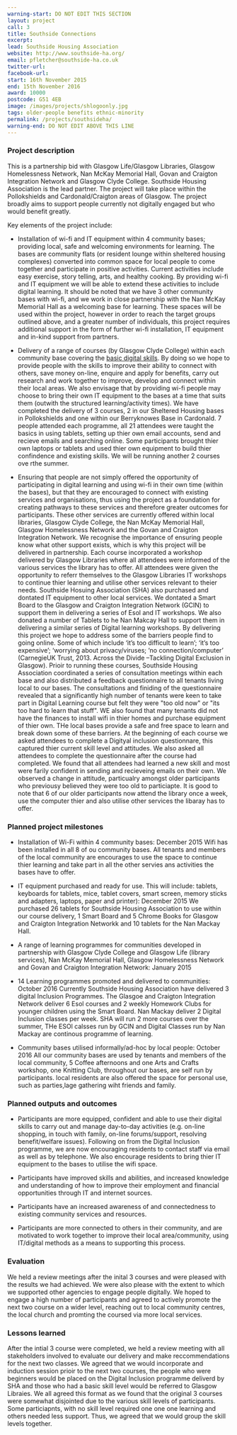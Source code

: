 ```yaml
---
warning-start: DO NOT EDIT THIS SECTION
layout: project
call: 3
title: Southside Connections
excerpt:
lead: Southside Housing Association
website: http://www.southside-ha.org/
email: pfletcher@southside-ha.co.uk
twitter-url:
facebook-url:
start: 16th November 2015
end: 15th November 2016
award: 10000
postcode: G51 4EB
image: /images/projects/shlogoonly.jpg
tags: older-people benefits ethnic-minority
permalink: /projects/southsideha/
warning-end: DO NOT EDIT ABOVE THIS LINE
---
```


### Project description

This is a partnership bid with Glasgow Life/Glasgow Libraries, Glasgow Homelessness Network, Nan McKay Memorial Hall, Govan and Craigton Integration Network and Glasgow Clyde College. Southside Housing Association is the lead partner. The project will take place within the Pollokshields and Cardonald/Craigton areas of Glasgow. The project broadly aims to support people currently not digitally engaged but who would benefit greatly.

Key elements of the project include:

* Installation of wi-fi and IT equipment within 4 community bases; providing local, safe and welcoming environments for learning. The bases are community flats (or resident lounge within sheltered housing complexes) converted into common space for local people to come together and participate in positive activities. Current activities include easy exercise, story telling, arts, and healthy cooking. By providing wi-fi and IT equipment we will be able to extend these activities to include digital learning. It should be noted that we have 3 other community bases with wi-fi, and we work in close partnership with the Nan McKay Memorial Hall as a welcoming base for learning. These spaces will be used within the project, however in order to reach the target groups outlined above, and a greater number of individuals, this project requires additional support in the form of further wi-fi installation, IT equipment and in-kind support from partners.

* Delivery of a range of courses (by Glasgow Clyde College) within each community base covering the [basic digital skills](http://digital.scvo.org.uk/participation/basic-digital-skills/). By doing so we hope to provide people with the skills to improve their ability to connect with others, save money on-line, enquire and apply for benefits, carry out research and work together to improve, develop and connect within their local areas. We also envisage that by providing wi-fi people may choose to bring their own IT equipment to the bases at a time that suits them (outwith the structured learning/activity times).
We have completed the delivery of 3 courses, 2 in our Sheltered Housing bases in Pollokshields and one within our Berryknowes Base in Cardonald.  7 people attended each programme, all 21 attendees were taught the basics in using tablets, setting up thier own email accounts, send and recieve emails and searching online.  Some participants brought thier own laptops or tablets and used thier own equipment to build thier confindence and existing skills.  We will be running another 2 courses ove rthe summer.
* Ensuring that people are not simply offered the opportunity of participating in digital learning and using wi-fi in their own time (within the bases), but that they are encouraged to connect with existing services and organisations, thus using the project as a foundation for creating pathways to these services and therefore greater outcomes for participants. These other services are currently offered within local libraries, Glasgow Clyde College, the Nan McKay Memorial Hall, Glasgow Homelessness Network and the Govan and Craigton Integration Network. We recognise the importance of ensuring people know what other support exists, which is why this project will be delivered in partnership.
Each course incorporated a workshop delivered by Glasgow Libraries where all attendees were informed of the various services the library has to offer.  All attendees were given the opportunity to referr themselves to the Glasgow Libraries IT workshops to continue thier learning and utilise other services relevant to theier needs.  Southside Hosuing Association (SHA) also purchased and dontated IT equipment to other local services.  We dontated a Smart Board to the Glasgow and Craigton Integration Network (GCIN) to support them in delivering a series of Esol and IT workshops.  We also donated a number of Tablets to he Nan Makcay Hall to support them in delivering a similar series of Digital learning workshops.
By delivering this project we hope to address some of the barriers people find to going online. Some of which include ‘it’s too difficult to learn’; ‘it’s too expensive’; ‘worrying about privacy/viruses; ‘no connection/computer’ (CarnegieUK Trust, 2013. Across the Divide –Tackling Digital Exclusion in Glasgow).
Prioir to running these courses, Southside Housing Association coordinated a series of consultation meetings within each base and also distributed a feedback questionnaire to all tenants living local to our bases.  The consultations and finiding of the questionnaire revealed that a significantly high number of tenants were keen to take part in Digital Learning course but felt they were "too old now" or "its too hard to learn that stuff".  WE also found that many tenants did not have the finances to install wifi in thier homes and purchase equipment of thier own.  THe local bases provide a safe and free space to learn and break down some of these barriers.  At the beginning of each course we asked attendees to complete a Digityal inclusion questionnare, this captured thier current skill level and attitudes.  We also asked all attendees to complete the questionnaire after the course had completed.  We found that all attendees had learned a new skill and most were farily confident in sending and recieveing emails on their own.  We observed a change in attitude, particualry amongst older participants who previousy believed they were too old to particiapte.  It is good to note that 6 of our older participants now attend the library once a week, use the computer thier and also utilise other services the libaray has to offer.
### Planned project milestones

* Installation of Wi-Fi within 4 community bases: December 2015
Wifi has been installed in all 8 of ou community bases.  All tenants and members of the local community are encourages to use the space to continue thier learning and take part in all the other servies ans activities the bases have to offer.
* IT equipment purchased and ready for use. This will include: tablets, keyboards for tablets, mice, tablet covers, smart screen, memory sticks and adapters, laptops, paper and printer): December 2015
We purchased 26 tablets for Southside Housing Association to use within our course delivery, 1 Smart Board and 5 Chrome Books for Glasgow and Craigton Integration Networkk and 10 tablets for the Nan Mackay Hall.
* A range of learning programmes for communities developed in partnership with Glasgow Clyde College and Glasgow Life (library services), Nan McKay Memorial Hall, Glasgow Homelessness Network and Govan and Craigton Integration Network: January 2015

* 14 Learning programmes promoted and delivered to communities: October 2016
Currently Southside Housing Association have delivered 3 digital Inclusion Programmes.  The Glasgoe and Craigton Integration Network deliver 6 Esol courses and 2 weekly Homework Clubs for younger children using the Smart Board.  Nan Mackay deliver 2 Digital Inclusion classes per week.  SHA will run 2 more courses over the summer, THe ESOl calsses run by GCIN and Digital Classes run by Nan Mackay are continous programme of learning.
* Community bases utilised informally/ad-hoc by local people: October 2016
All our community bases are used by tenants and members of the local community, 5 Coffee afternoons and one Arts and Crafts workshop, one Knitting Club, throughout our bases, are self run by participants.  local residents are also offered the space for personal use, such as parties,lage gathering wiht friends and family.
### Planned outputs and outcomes

* Participants are more equipped, confident and able to use their digital skills to carry out and manage day-to-day activities (e.g. on-line shopping, in touch with family, on-line forums/support, resolving benefit/welfare issues).
Following on from the Digital Inclusion programme, we are now encouraging residents to contact staff via email as well as by telephone.  We also encourage residents to bring thier IT equipment to the bases to utilise the wifi space.
* Participants have improved skills and abilities, and increased knowledge and understanding of how to improve their employment and financial opportunities through IT and internet sources.

* Participants have an increased awareness of and connectedness to existing community services and resources.

* Participants are more connected to others in their community, and are motivated to work together to improve their local area/community, using IT/digital methods as a means to supporting this process.

### Evaluation
We held a review meetings after the inital 3 courses and were pleased with the results we had achieved.  We were also please with the extent to which we supported other agencies to engage people digitally.  We hoped to engage a high number of participants and agreed to actively promote the next two course on a wider level, reaching out to local community centres, the local church and promting the coursed via more local services.

### Lessons learned
After the intial 3 course were completed, we held a review meeting with all stakeholders involved to evaluate our delivery and make reccommendations for the next two classes.  We agreed that we would incorporate and induction session prioir to the next two courses, the people who were beginners would be placed on the Digital Inclusion programme deliverd by SHA and those who had a basic skill level would be referred to Glasgow Libraies.  We all agreed this format as we found that the original 3 courses were somewhat disjointed due to the various skill levels of participants.  Some particiapnts, with no skill level required one one one learning and others needed less support.  Thus, we agreed that we would group the skill levels together.



